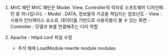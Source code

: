 1. MVC 패턴
    MVC 패턴은 Model. View, Controller의 약자로 소프트웨어 디자인패턴 중 하나입니다.
        - Model : DATA, 정보들의 가공을 책임지는 컴포넌트
        - View : 사용자 인터페이스 요소로, 데이터를 기반으로 사용자들이 볼 수 있는 화면
        - Controller : 모델과 뷰를 연결해주는 다리 역할

2. Apache - httpd.conf 파일 수정
    - 주석 해제
    LoadModule rewrite module modules